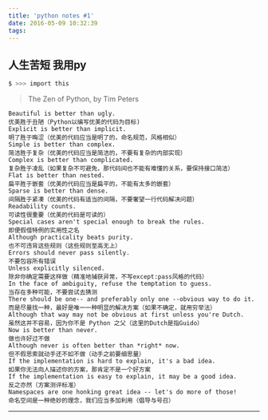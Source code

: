 ```yaml
---
title: 'python notes #1'
date: 2016-05-09 10:32:39
tags:
---
```


##    人生苦短 我用py

``` bash
$ >>> import this
```
>   The Zen of Python, by Tim Peters
>    
    Beautiful is better than ugly.
    优美胜于丑陋（Python以编写优美的代码为目标)    
    Explicit is better than implicit.
    明了胜于晦涩（优美的代码应当是明了的，命名规范，风格相似）
    Simple is better than complex.
    简洁胜于复杂（优美的代码应当是简洁的，不要有复杂的内部实现）
    Complex is better than complicated.
    复杂胜于凌乱（如果复杂不可避免，那代码间也不能有难懂的关系，要保持接口简洁）
    Flat is better than nested.
    扁平胜于嵌套（优美的代码应当是扁平的，不能有太多的嵌套）
    Sparse is better than dense.
    间隔胜于紧凑（优美的代码有适当的间隔，不要奢望一行代码解决问题）
    Readability counts.
    可读性很重要（优美的代码是可读的）
    Special cases aren't special enough to break the rules.
    即便假借特例的实用性之名    
    Although practicality beats purity.
    也不可违背这些规则（这些规则至高无上）
    Errors should never pass silently.
    不要包容所有错误
    Unless explicitly silenced.
    除非你确定需要这样做（精准地捕获异常，不写except:pass风格的代码）
    In the face of ambiguity, refuse the temptation to guess.
    当存在多种可能，不要尝试去猜测
    There should be one-- and preferably only one --obvious way to do it.
    而是尽量找一种，最好是唯一一种明显的解决方案（如果不确定，就用穷举法）
    Although that way may not be obvious at first unless you're Dutch.
    虽然这并不容易，因为你不是 Python 之父（这里的Dutch是指Guido）
    Now is better than never.
    做也许好过不做
    Although never is often better than *right* now.
    但不假思索就动手还不如不做（动手之前要细思量）
    If the implementation is hard to explain, it's a bad idea.
    如果你无法向人描述你的方案，那肯定不是一个好方案
    If the implementation is easy to explain, it may be a good idea.
    反之亦然（方案测评标准）
    Namespaces are one honking great idea -- let's do more of those!
    命名空间是一种绝妙的理念，我们应当多加利用（倡导与号召）

***